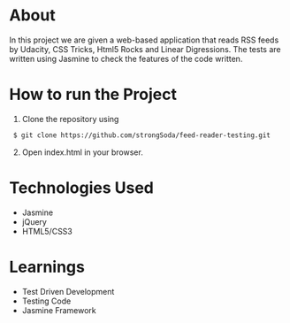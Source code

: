 # About

In this project we are given a web-based application that reads RSS feeds by Udacity, CSS Tricks, Html5 Rocks and Linear Digressions. The tests are written using Jasmine to check the features of the code written.

# How to run the Project

1. Clone the repository using
``` bash
 $ git clone https://github.com/strongSoda/feed-reader-testing.git
 ```

2. Open index.html in your browser.

# Technologies Used
- Jasmine
- jQuery
- HTML5/CSS3

# Learnings

- Test Driven Development
- Testing Code
- Jasmine Framework